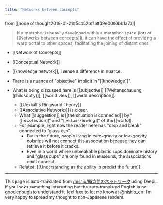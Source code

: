 ```yaml
---
title: "Networks between concepts"
---
```


from [[node of thought2019-01-21#5c452bf1aff09e0000bb1a70]]
> If a metaphor is heavily developed within a metaphor space (lots of [[Networks between concepts]]), it can have the effect of providing a warp portal to other spaces, facilitating the joining of distant ones
- [[Network of Concepts]]
- [[Conceptual Network]]

- [[knowledge network]], I sense a difference in nuance.
- There is a nuance of "objective" implicit in "[[knowledge]]".
- What is being discussed here is [[subjective]] [[Weltanschauung (philosophy)]], [[world view]], [[world description]].
    - [[Uexküll's Ringworld Theory]]
    - [[Associative Networks]] is closer.
    - What [[suggestion]] is [[the situation is connected]] by "[[recollection]]" and "[[virtual viewing]]" of the [[world]].
    - For example, right now the reader here has "drop and break" connected to "glass cup".
        - But in the future, people living in zero-gravity or low-gravity colonies will not connect this association because they can retrieve it before it cracks.
        - Even in a world where unbreakable plastic cups dominate history and "glass cups" are only found in museums, the associations don't connect.
    - Related: [[Understanding as the ability to predict the future]].

---
This page is auto-translated from [/nishio/概念間のネットワーク](https://scrapbox.io/nishio/概念間のネットワーク) using DeepL. If you looks something interesting but the auto-translated English is not good enough to understand it, feel free to let me know at [@nishio_en](https://twitter.com/nishio_en). I'm very happy to spread my thought to non-Japanese readers.